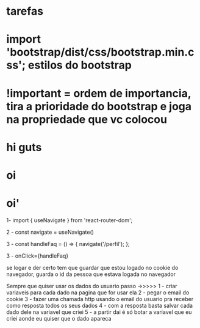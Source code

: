 # tarefas 


# import 'bootstrap/dist/css/bootstrap.min.css'; estilos do bootstrap
# !important = ordem de importancia, tira a prioridade do bootstrap e joga na propriedade que vc colocou
# hi guts
# oi
# oi'

1- import { useNavigate } from 'react-router-dom';

2 - const navigate = useNavigate()

3 - const handleFaq = () => {
  navigate('/perfil');
};
  
3 - onClick={handleFaq}


<!-- <header
        className={classNames(
          styles.header, 
          "d-flex", 
          "align-items-center", 
          "justify-content-between", 
          "text-white", 
          "p-3"
        )}
      >
        <i className="bi bi-arrow-left-short pointer" style={{ fontSize: '36px', cursor: 'pointer'}} onClick={handleBackHome}></i>
        <h2>Comunidade</h2>
        <i></i>
</header> -->

se logar e der certo tem que guardar que estou logado no cookie do navegador, guarda o id da pessoa que estava logada no navegador


Sempre que quiser usar os dados do usuario passo ->>>>>
1 - criar variaveis para cada dado na pagina que for usar ela
2 - pegar o email do cookie
3 - fazer uma chamada http usando o email do usuario pra receber como resposta todos os seus dados 
4 - com a resposta basta salvar cada dado dele na variavel que criei
5 - a partir dai é só botar a variavel que eu criei aonde eu quiser que o dado apareca